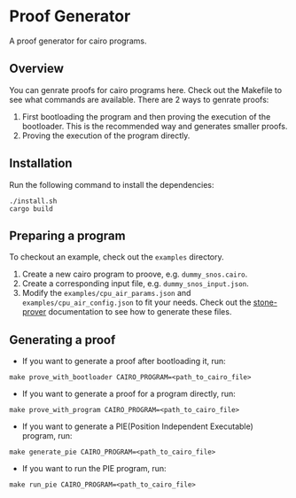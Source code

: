 # Proof Generator
A proof generator for cairo programs.

## Overview
You can genrate proofs for cairo programs here. Check out the Makefile to see what commands are available.
There are 2 ways to genrate proofs: 
1. First bootloading the program and then proving the execution of the bootloader. This is the recommended way and generates smaller proofs.
2. Proving the execution of the program directly.


## Installation
Run the following command to install the dependencies:
```shell
./install.sh
cargo build
```

## Preparing a program
To checkout an example, check out the `examples` directory.
1. Create a new cairo program to proove, e.g. `dummy_snos.cairo`. 
2. Create a corresponding input file, e.g. `dummy_snos_input.json`.
3. Modify the `examples/cpu_air_params.json` and `examples/cpu_air_config.json` to fit your needs. Check out the [stone-prover](https://github.com/starkware-libs/stone-prover) documentation to see how to generate these files.


## Generating a proof
- If you want to generate a proof after bootloading it, run:
```shell
make prove_with_bootloader CAIRO_PROGRAM=<path_to_cairo_file>
```

- If you want to generate a proof for a program directly, run:
```shell
make prove_with_program CAIRO_PROGRAM=<path_to_cairo_file>
```


- If you want to generate a PIE(Position Independent Executable) program, run:
```shell
make generate_pie CAIRO_PROGRAM=<path_to_cairo_file>
```

- If you want to run the PIE program, run:
```shell
make run_pie CAIRO_PROGRAM=<path_to_cairo_file>
```